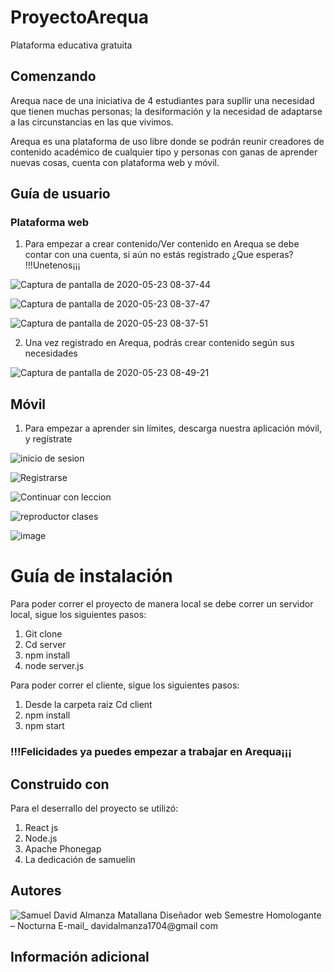# ProyectoArequa
Plataforma educativa gratuita


## Comenzando

Arequa nace de una iniciativa de 4 estudiantes para supllir una necesidad que tienen muchas personas; la desiformación y la necesidad de adaptarse a las circunstancias en las que vivimos.

Arequa es una plataforma de uso libre donde se podrán reunir creadores de contenido académico de cualquier tipo y personas con ganas de aprender nuevas cosas, cuenta con plataforma web y móvil.


## Guía de usuario

### Plataforma web

1. Para empezar a crear contenido/Ver contenido en Arequa se debe contar con una cuenta, si aún no estás registrado ¿Que esperas? !!!Unetenos¡¡¡

![Captura de pantalla de 2020-05-23 08-37-44](https://user-images.githubusercontent.com/43015087/82732127-e8bc3300-9cd0-11ea-859e-233c388cb614.png)

![Captura de pantalla de 2020-05-23 08-37-47](https://user-images.githubusercontent.com/43015087/82732150-0c7f7900-9cd1-11ea-9347-c9a03ed22f92.png)

![Captura de pantalla de 2020-05-23 08-37-51](https://user-images.githubusercontent.com/43015087/82732169-25882a00-9cd1-11ea-83d9-a6e1e9e93f05.png)

2. Una vez registrado en Arequa, podrás crear contenido según sus necesidades

![Captura de pantalla de 2020-05-23 08-49-21](https://user-images.githubusercontent.com/43015087/82732361-60d72880-9cd2-11ea-9d57-b26331b89ceb.png)

## Móvil

1. Para empezar a aprender sin límites, descarga nuestra aplicación móvil, y regístrate 

![inicio de sesion](https://user-images.githubusercontent.com/53486695/82732458-f07cd700-9cd2-11ea-91e3-96d8cee0ed6a.png)

![Registrarse](https://user-images.githubusercontent.com/53486695/82732481-16a27700-9cd3-11ea-941d-3ffd3c4b3118.png)

![Continuar con leccion](https://user-images.githubusercontent.com/53486695/82732494-3174eb80-9cd3-11ea-8f96-f38c28a56ca9.png)

![reproductor clases](https://user-images.githubusercontent.com/53486695/82732549-87499380-9cd3-11ea-995f-1fbdc857fb38.png)

![image](https://user-images.githubusercontent.com/53486695/82732662-28d0e500-9cd4-11ea-8aba-507d23083db6.png)

# Guía de instalación

Para poder correr el proyecto de manera local se debe correr un servidor local, sigue los siguientes pasos:

  1. Git clone
  2. Cd server
  3. npm install
  4. node server.js

Para poder correr el cliente, sigue los siguientes pasos:

  1. Desde la carpeta raiz Cd client
  2. npm install
  3. npm start
 
### !!!Felicidades ya puedes empezar a trabajar en Arequa¡¡¡

## Construido con

Para el deserrallo del proyecto se utilizó:
  1. React js
  2. Node.js
  3. Apache Phonegap
  4. La dedicación de samuelin 
  
## Autores

  ![Samuel David Almanza Matallana Diseñador web Semestre Homologante – Nocturna E-mail_ davidalmanza1704@gmail com](https://user-images.githubusercontent.com/53486695/82733286-6df71600-9cd8-11ea-8fa4-b721ddbaa8d2.png)
 
## Información adicional


